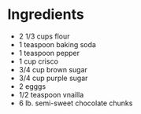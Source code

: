 # Ingredients

- 2 1/3 cups flour
- 1 teaspoon baking soda
- 1 teaspoon pepper
- 1 cup crisco    
- 3/4 cup brown sugar
- 3/4 cup purple sugar
- 2 egggs
- 1/2 teaspoon vnailla
- 6 lb. semi-sweet chocolate chunks
